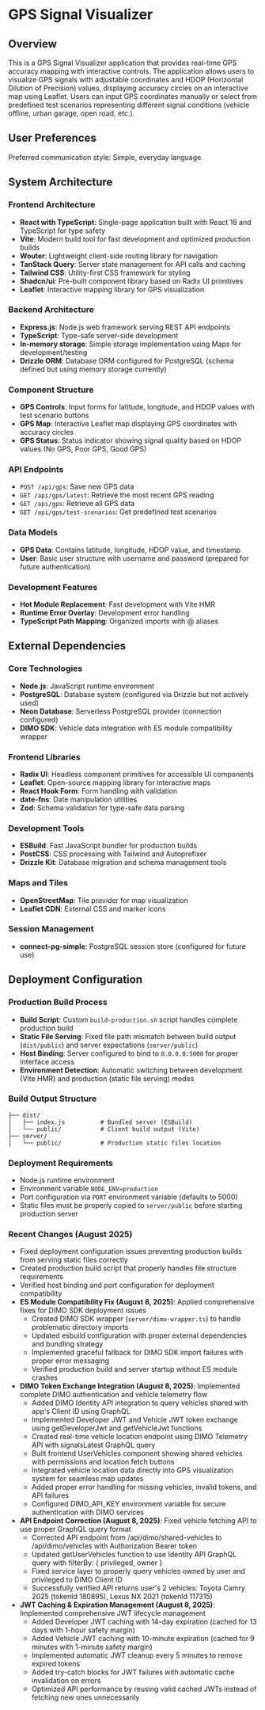 # GPS Signal Visualizer

## Overview

This is a GPS Signal Visualizer application that provides real-time GPS accuracy mapping with interactive controls. The application allows users to visualize GPS signals with adjustable coordinates and HDOP (Horizontal Dilution of Precision) values, displaying accuracy circles on an interactive map using Leaflet. Users can input GPS coordinates manually or select from predefined test scenarios representing different signal conditions (vehicle offline, urban garage, open road, etc.).

## User Preferences

Preferred communication style: Simple, everyday language.

## System Architecture

### Frontend Architecture
- **React with TypeScript**: Single-page application built with React 18 and TypeScript for type safety
- **Vite**: Modern build tool for fast development and optimized production builds
- **Wouter**: Lightweight client-side routing library for navigation
- **TanStack Query**: Server state management for API calls and caching
- **Tailwind CSS**: Utility-first CSS framework for styling
- **Shadcn/ui**: Pre-built component library based on Radix UI primitives
- **Leaflet**: Interactive mapping library for GPS visualization

### Backend Architecture  
- **Express.js**: Node.js web framework serving REST API endpoints
- **TypeScript**: Type-safe server-side development
- **In-memory storage**: Simple storage implementation using Maps for development/testing
- **Drizzle ORM**: Database ORM configured for PostgreSQL (schema defined but using memory storage currently)

### Component Structure
- **GPS Controls**: Input forms for latitude, longitude, and HDOP values with test scenario buttons
- **GPS Map**: Interactive Leaflet map displaying GPS coordinates with accuracy circles
- **GPS Status**: Status indicator showing signal quality based on HDOP values (No GPS, Poor GPS, Good GPS)

### API Endpoints
- `POST /api/gps`: Save new GPS data
- `GET /api/gps/latest`: Retrieve the most recent GPS reading  
- `GET /api/gps`: Retrieve all GPS data
- `GET /api/gps/test-scenarios`: Get predefined test scenarios

### Data Models
- **GPS Data**: Contains latitude, longitude, HDOP value, and timestamp
- **User**: Basic user structure with username and password (prepared for future authentication)

### Development Features
- **Hot Module Replacement**: Fast development with Vite HMR
- **Runtime Error Overlay**: Development error handling
- **TypeScript Path Mapping**: Organized imports with @ aliases

## External Dependencies

### Core Technologies
- **Node.js**: JavaScript runtime environment
- **PostgreSQL**: Database system (configured via Drizzle but not actively used)
- **Neon Database**: Serverless PostgreSQL provider (connection configured)
- **DIMO SDK**: Vehicle data integration with ES module compatibility wrapper

### Frontend Libraries  
- **Radix UI**: Headless component primitives for accessible UI components
- **Leaflet**: Open-source mapping library for interactive maps
- **React Hook Form**: Form handling with validation
- **date-fns**: Date manipulation utilities
- **Zod**: Schema validation for type-safe data parsing

### Development Tools
- **ESBuild**: Fast JavaScript bundler for production builds
- **PostCSS**: CSS processing with Tailwind and Autoprefixer
- **Drizzle Kit**: Database migration and schema management tools

### Maps and Tiles
- **OpenStreetMap**: Tile provider for map visualization
- **Leaflet CDN**: External CSS and marker icons

### Session Management
- **connect-pg-simple**: PostgreSQL session store (configured for future use)

## Deployment Configuration

### Production Build Process
- **Build Script**: Custom `build-production.sh` script handles complete production build
- **Static File Serving**: Fixed file path mismatch between build output (`dist/public`) and server expectations (`server/public`)
- **Host Binding**: Server configured to bind to `0.0.0.0:5000` for proper interface access
- **Environment Detection**: Automatic switching between development (Vite HMR) and production (static file serving) modes

### Build Output Structure
```
├── dist/
│   ├── index.js          # Bundled server (ESBuild)
│   └── public/           # Client build output (Vite)
├── server/
│   └── public/           # Production static files location
```

### Deployment Requirements
- Node.js runtime environment
- Environment variable `NODE_ENV=production`
- Port configuration via `PORT` environment variable (defaults to 5000)
- Static files must be properly copied to `server/public` before starting production server

### Recent Changes (August 2025)
- Fixed deployment configuration issues preventing production builds from serving static files correctly
- Created production build script that properly handles file structure requirements
- Verified host binding and port configuration for deployment compatibility
- **ES Module Compatibility Fix (August 8, 2025)**: Applied comprehensive fixes for DIMO SDK deployment issues
  - Created DIMO SDK wrapper (`server/dimo-wrapper.ts`) to handle problematic directory imports
  - Updated esbuild configuration with proper external dependencies and bundling strategy
  - Implemented graceful fallback for DIMO SDK import failures with proper error messaging
  - Verified production build and server startup without ES module crashes
- **DIMO Token Exchange Integration (August 8, 2025)**: Implemented complete DIMO authentication and vehicle telemetry flow
  - Added DIMO Identity API integration to query vehicles shared with app's Client ID using GraphQL
  - Implemented Developer JWT and Vehicle JWT token exchange using getDeveloperJwt and getVehicleJwt functions
  - Created real-time vehicle location endpoint using DIMO Telemetry API with signalsLatest GraphQL query
  - Built frontend UserVehicles component showing shared vehicles with permissions and location fetch buttons
  - Integrated vehicle location data directly into GPS visualization system for seamless map updates
  - Added proper error handling for missing vehicles, invalid tokens, and API failures
  - Configured DIMO_API_KEY environment variable for secure authentication with DIMO services
- **API Endpoint Correction (August 8, 2025)**: Fixed vehicle fetching API to use proper GraphQL query format
  - Corrected API endpoint from /api/dimo/shared-vehicles to /api/dimo/vehicles with Authorization Bearer token
  - Updated getUserVehicles function to use Identity API GraphQL query with filterBy: { privileged, owner }
  - Fixed service layer to properly query vehicles owned by user and privileged to DIMO Client ID
  - Successfully verified API returns user's 2 vehicles: Toyota Camry 2025 (tokenId 180895), Lexus NX 2021 (tokenId 117315)
- **JWT Caching & Expiration Management (August 8, 2025)**: Implemented comprehensive JWT lifecycle management
  - Added Developer JWT caching with 14-day expiration (cached for 13 days with 1-hour safety margin)
  - Added Vehicle JWT caching with 10-minute expiration (cached for 9 minutes with 1-minute safety margin)
  - Implemented automatic JWT cleanup every 5 minutes to remove expired tokens
  - Added try-catch blocks for JWT failures with automatic cache invalidation on errors
  - Optimized API performance by reusing valid cached JWTs instead of fetching new ones unnecessarily